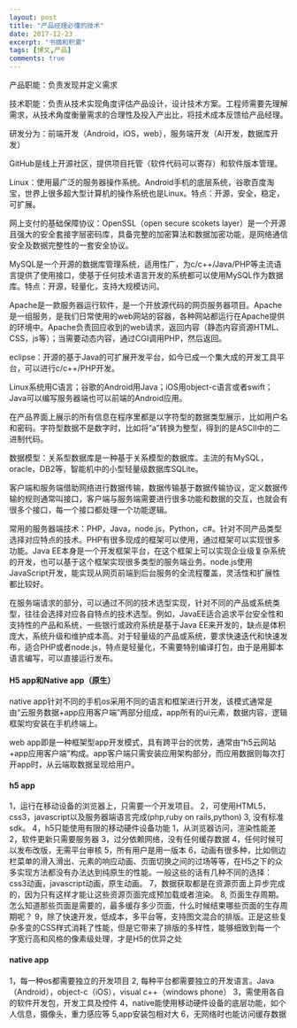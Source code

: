 ```yaml
---
layout: post
title: "产品经理必懂的技术"
date: 2017-12-23
excerpt: "书摘和积累"
tags: [博文,产品]
comments: true
---
```


产品职能：负责发现并定义需求

技术职能：负责从技术实现角度评估产品设计，设计技术方案。工程师需要先理解需求，从技术角度衡量需求的合理性及投入产出比，将技术成本反馈给产品经理。

研发分为：前端开发（Android，iOS，web），服务端开发（AI开发，数据库开发）

GitHub是线上开源社区，提供项目托管（软件代码可以寄存）和软件版本管理。

Linux：使用最广泛的服务器操作系统。Android手机的底层系统，谷歌百度淘宝，世界上很多超大型计算机的操作系统也是Linux。特点：开源，安全，稳定，可扩展。

网上支付的基础保障协议：OpenSSL（open secure scokets layer）是一个开源且强大的安全套接字层密码库，具备完整的加密算法和数据加密功能，是网络通信安全及数据完整性的一套安全协议。

MySQL是一个开源的数据库管理系统，适用性广，为c/c++/Java/PHP等主流语言提供了使用接口，使基于任何技术语言开发的系统都可以使用MySQL作为数据库。特点：开源，轻量化，支持大规模访问。

Apache是一款服务器运行软件，是一个开放源代码的网页服务器项目。Apache是一组服务，是我们日常使用的web网站的容器，各种网站都运行在Apache提供的环境中。Apache负责回应收到的web请求，返回内容（静态内容资源HTML、CSS，js等）；当需要动态内容，通过CGI调用PHP，然后返回。

eclipse：开源的基于Java的可扩展开发平台，如今已成一个集大成的开发工具平台，可以进行c/c++/PHP开发。

Linux系统用C语言；谷歌的Android用Java；iOS用object-c语言或者swift；Java可以编写服务器端也可以前端的Android应用。

在产品界面上展示的所有信息在程序里都是以字符型的数据类型展示，比如用户名和密码。字符型数据不是数字时，比如将“a”转换为整型，得到的是ASCII中的二进制代码。

数据模型：关系型数据库是一种基于关系模型的数据库。主流的有MySQL，oracle，DB2等，智能机中的小型轻量级数据库SQLite。

客户端和服务端借助网络进行数据传输，数据传输基于数据传输协议，定义数据传输的规则通常叫接口，客户端与服务端需要进行很多功能和数据的交互，也就会有很多个接口，每一个接口都处理一个功能逻辑。

常用的服务器端技术：PHP，Java，node.js，Python，c#。针对不同产品类型选择对应特点的技术。PHP有很多现成的框架可以使用，通过框架可以实现很多功能。Java EE本身是一个开发框架平台，在这个框架上可以实现企业级复杂系统的开发，也可以基于这个框架实现很多类型的服务端业务。node.js使用JavaScript开发，能实现从网页前端到后台服务的全流程覆盖，灵活性和扩展性都比较好。

在服务端请求的部分，可以通过不同的技术选型实现，针对不同的产品或系统类型，往往会选择对应各自特点的技术选型。例如，JavaEE适合追求平台安全性和支持性的产品和系统，一些银行或政府系统是基于Java EE来开发的，缺点是体积庞大，系统升级和维护成本高。对于轻量级的产品或系统，要求快速迭代和快速发布，适合PHP或者node.js，特点是轻量化，不需要特别编译打包，由于是用脚本语言编写，可以直接运行发布。

#### H5 app和Native app（原生）

native app针对不同的手机os采用不同的语言和框架进行开发，该模式通常是由“云服务数据+app应用客户端”两部分组成，app所有的ui元素，数据内容，逻辑框架均安装在手机终端上。

web app即是一种框架型app开发模式，具有跨平台的优势，通常由“h5云网站+app应用客户端”构成。app客户端只需安装应用架构部分，而应用数据则每次打开app时，从云端取数据呈现给用户。


#### h5 app
1，运行在移动设备的浏览器上，只需要一个开发项目。
2，可使用HTML5，css3，javascript以及服务器端语言完成(php,ruby on rails,python) 
3, 没有标准sdk。
4，h5只能使用有限的移动硬件设备功能
1，从浏览器访问，渲染性能差
2，软件更新只需要服务器
3，过分依赖网络，没有任何缓存数据
4，任何时候可以发布改版，无需平台审核
5，所有用户是用一版本
6，动画有很多种，比如侧边栏菜单的滑入滑出、元素的响应动画、页面切换之间的过场等等，在H5之下的众多实现方法都没有办法达到纯原生的性能。一般这些的话有几种不同的选择：css3动画，javascript动画，原生动画。
7，数据获取都是在资源页面上异步完成的，因为只有这样才能让这些资源页面完成预加载或者渲染。
8, 页面生存周期。怎么知道那些页面是需要的，最多缓存多少页面，什么时候结束哪些页面的生存周期呢？
9，除了快速开发，低成本，多平台等，支持图文混合的排版。正是这些复杂多变的CSS样式消耗了性能，但是它带来了排版的多样性，能够细致到每一个字宽行高和风格的像素级处理，才是H5的优异之处

#### native app
1，每一种os都需要独立的开发项目
2, 每种平台都需要独立的开发语言。Java（Android），object-c（iOS），visual c++（windows phone）
3，需使用各自的软件开发包，开发工具及控件
4，native能使用移动硬件设备的底层功能，如个人信息，摄像头，重力感应等
5,app安装包相对大
6，无网络时也能访问缓存数据





